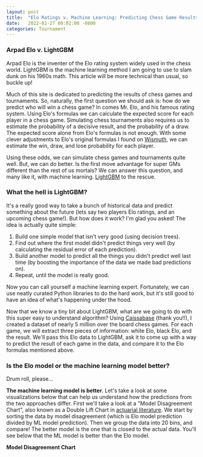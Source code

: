 ```yaml
---
layout: post
title:  "Elo Ratings v. Machine Learning: Predicting Chess Game Results"
date:   2022-02-27 00:02:00 -0800
categories: Tournament
---
```

<head>
<script src="https://cdn.plot.ly/plotly-latest.min.js"></script> 

<!-- <script type="text/x-mathjax-config">
MathJax.Hub.Config({
    tex2jax: {
    skipTags: ['script', 'noscript', 'style', 'textarea', 'pre'],
    inlineMath: [['$','$']]
    }
});
</script>
<script src="https://cdn.mathjax.org/mathjax/latest/MathJax.js?config=TeX-AMS-MML_HTMLorMML" type="text/javascript"></script>  -->
</head>

### Arpad Elo v. LightGBM

Arpad Elo is the inventer of the Elo rating system widely used in the chess world. LightGBM is the machine learning method I am going to use to slam dunk on his 1960s math. This article will be more technical than usual, so buckle up!

Much of this site is dedicated to predicting the results of chess games and tournaments. So, naturally, the first question we should ask is: how do we predict who will win a chess game? In comes Mr. Elo, and his famous rating system. Using Elo's formulas we can calculate the expected score for each player in a chess game. Simulating chess tournaments also requires us to estimate the probability of a decisive result, and the probability of a draw. The expected score alone from Elo's formulas is not enough. With some clever adjustments to Elo's original formulas I found on [Wismuth][wismuth], we can estimate the win, draw, and lose probability for each player.

Using these odds, we can simulate chess games and tournaments quite well. But, we can do better. Is the first move advantage for super GMs different than the rest of us mortals? We can answer this question, and many like it, with machine learning. [LightGBM][lgbm] to the rescue.

### What the hell is LightGBM? 

It's a really good way to take a bunch of historical data and predict something about the future (lets say two players Elo ratings, and an upcoming chess game!). But how does it work? I'm glad you asked! The idea is actually quite simple:

1. Build one simple model that isn't very good (using decision trees).
2. Find out where the first model didn't predict things very well (by calculating the residual error of each prediction).
3. Build another model to predict all the things you didn't predict well last time (by boosting the importance of the data we made bad predictions on).
4. Repeat, until the model is really good.

Now you can call yourself a machine learning expert. Fortunately, we can use neatly curated Python libraries to do the hard work, but it's still good to have an idea of what's happening under the hood.

Now that we know a tiny bit about LightGBM, what are we going to do with this super easy to understand algorithm? Using [Caissabase][cbase] (thank you!!), I created a dataset of nearly 5 million over the board chess games. For each game, we will extract three pieces of information: white Elo, black Elo, and the result. We'll pass this Elo data to LightGBM, ask it to come up with a way to predict the result of each game in the data, and compare it to the Elo formulas mentioned above.

### Is the Elo model or the machine learning model better?

Drum roll, please...

**The machine learning model is better.** Let's take a look at some visualizations below that can help us understand how the predictions from the two approaches differ. First we'll take a look at a "Model Disagreement Chart", also known as a Double Lift Chart in [actuarial literature][dbl]. We start by sorting the data by model disagreement (which is Elo model prediction divided by ML model prediction). Then we group the data into 20 bins, and compare! The better model is the one that is closed to the actual data. You'll see below that the ML model is better than the Elo model.

**Model Disagreement Chart**
<div>                            <div id="06e82421-17da-4e3a-acaf-abb4f3c5bd53" class="plotly-graph-div" style="height:100%; width:100%;"></div>            <script type="text/javascript">                                    window.PLOTLYENV=window.PLOTLYENV || {};                                    if (document.getElementById("06e82421-17da-4e3a-acaf-abb4f3c5bd53")) {                    Plotly.newPlot(                        "06e82421-17da-4e3a-acaf-abb4f3c5bd53",                        [{"hovertemplate":"%{y}","legendgroup":"Elo Model","line":{"color":"#219ebc","dash":"solid"},"marker":{"symbol":"circle"},"mode":"lines","name":"Elo Model","orientation":"v","showlegend":true,"x":["(-0.001, 0.897]","(0.897, 0.923]","(0.923, 0.938]","(0.938, 0.951]","(0.951, 0.962]","(0.962, 0.973]","(0.973, 0.981]","(0.981, 0.988]","(0.988, 0.993]","(0.993, 0.998]","(0.998, 1.002]","(1.002, 1.006]","(1.006, 1.01]","(1.01, 1.015]","(1.015, 1.019]","(1.019, 1.024]","(1.024, 1.029]","(1.029, 1.036]","(1.036, 1.046]","(1.046, 4.433]"],"xaxis":"x","y":[0.228,0.317,0.34,0.357,0.373,0.414,0.478,0.559,0.609,0.625,0.629,0.627,0.634,0.642,0.652,0.667,0.683,0.688,0.693,0.659],"yaxis":"y","type":"scatter"},{"hovertemplate":"%{y}","legendgroup":"ML Model","line":{"color":"#023047","dash":"solid"},"marker":{"symbol":"circle"},"mode":"lines","name":"ML Model","orientation":"v","showlegend":true,"x":["(-0.001, 0.897]","(0.897, 0.923]","(0.923, 0.938]","(0.938, 0.951]","(0.951, 0.962]","(0.962, 0.973]","(0.973, 0.981]","(0.981, 0.988]","(0.988, 0.993]","(0.993, 0.998]","(0.998, 1.002]","(1.002, 1.006]","(1.006, 1.01]","(1.01, 1.015]","(1.015, 1.019]","(1.019, 1.024]","(1.024, 1.029]","(1.029, 1.036]","(1.036, 1.046]","(1.046, 4.433]"],"xaxis":"x","y":[0.268,0.347,0.365,0.377,0.39,0.427,0.488,0.567,0.615,0.628,0.628,0.625,0.629,0.634,0.641,0.653,0.665,0.667,0.666,0.621],"yaxis":"y","type":"scatter"},{"hovertemplate":"%{y}","legendgroup":"Actual Result","line":{"color":"#ffb703","dash":"solid"},"marker":{"symbol":"circle"},"mode":"lines","name":"Actual Result","orientation":"v","showlegend":true,"x":["(-0.001, 0.897]","(0.897, 0.923]","(0.923, 0.938]","(0.938, 0.951]","(0.951, 0.962]","(0.962, 0.973]","(0.973, 0.981]","(0.981, 0.988]","(0.988, 0.993]","(0.993, 0.998]","(0.998, 1.002]","(1.002, 1.006]","(1.006, 1.01]","(1.01, 1.015]","(1.015, 1.019]","(1.019, 1.024]","(1.024, 1.029]","(1.029, 1.036]","(1.036, 1.046]","(1.046, 4.433]"],"xaxis":"x","y":[0.27,0.349,0.366,0.376,0.389,0.427,0.486,0.57,0.613,0.626,0.628,0.622,0.628,0.635,0.643,0.65,0.665,0.666,0.663,0.62],"yaxis":"y","type":"scatter"}],                        {"hovermode":"x unified","legend":{"title":{"text":"Expected Score"},"tracegroupgap":0},"margin":{"t":60},"template":{"data":{"barpolar":[{"marker":{"line":{"color":"white","width":0.5},"pattern":{"fillmode":"overlay","size":10,"solidity":0.2}},"type":"barpolar"}],"bar":[{"error_x":{"color":"rgb(36,36,36)"},"error_y":{"color":"rgb(36,36,36)"},"marker":{"line":{"color":"white","width":0.5},"pattern":{"fillmode":"overlay","size":10,"solidity":0.2}},"type":"bar"}],"carpet":[{"aaxis":{"endlinecolor":"rgb(36,36,36)","gridcolor":"white","linecolor":"white","minorgridcolor":"white","startlinecolor":"rgb(36,36,36)"},"baxis":{"endlinecolor":"rgb(36,36,36)","gridcolor":"white","linecolor":"white","minorgridcolor":"white","startlinecolor":"rgb(36,36,36)"},"type":"carpet"}],"choropleth":[{"colorbar":{"outlinewidth":1,"tickcolor":"rgb(36,36,36)","ticks":"outside"},"type":"choropleth"}],"contourcarpet":[{"colorbar":{"outlinewidth":1,"tickcolor":"rgb(36,36,36)","ticks":"outside"},"type":"contourcarpet"}],"contour":[{"colorbar":{"outlinewidth":1,"tickcolor":"rgb(36,36,36)","ticks":"outside"},"colorscale":[[0.0,"#440154"],[0.1111111111111111,"#482878"],[0.2222222222222222,"#3e4989"],[0.3333333333333333,"#31688e"],[0.4444444444444444,"#26828e"],[0.5555555555555556,"#1f9e89"],[0.6666666666666666,"#35b779"],[0.7777777777777778,"#6ece58"],[0.8888888888888888,"#b5de2b"],[1.0,"#fde725"]],"type":"contour"}],"heatmapgl":[{"colorbar":{"outlinewidth":1,"tickcolor":"rgb(36,36,36)","ticks":"outside"},"colorscale":[[0.0,"#440154"],[0.1111111111111111,"#482878"],[0.2222222222222222,"#3e4989"],[0.3333333333333333,"#31688e"],[0.4444444444444444,"#26828e"],[0.5555555555555556,"#1f9e89"],[0.6666666666666666,"#35b779"],[0.7777777777777778,"#6ece58"],[0.8888888888888888,"#b5de2b"],[1.0,"#fde725"]],"type":"heatmapgl"}],"heatmap":[{"colorbar":{"outlinewidth":1,"tickcolor":"rgb(36,36,36)","ticks":"outside"},"colorscale":[[0.0,"#440154"],[0.1111111111111111,"#482878"],[0.2222222222222222,"#3e4989"],[0.3333333333333333,"#31688e"],[0.4444444444444444,"#26828e"],[0.5555555555555556,"#1f9e89"],[0.6666666666666666,"#35b779"],[0.7777777777777778,"#6ece58"],[0.8888888888888888,"#b5de2b"],[1.0,"#fde725"]],"type":"heatmap"}],"histogram2dcontour":[{"colorbar":{"outlinewidth":1,"tickcolor":"rgb(36,36,36)","ticks":"outside"},"colorscale":[[0.0,"#440154"],[0.1111111111111111,"#482878"],[0.2222222222222222,"#3e4989"],[0.3333333333333333,"#31688e"],[0.4444444444444444,"#26828e"],[0.5555555555555556,"#1f9e89"],[0.6666666666666666,"#35b779"],[0.7777777777777778,"#6ece58"],[0.8888888888888888,"#b5de2b"],[1.0,"#fde725"]],"type":"histogram2dcontour"}],"histogram2d":[{"colorbar":{"outlinewidth":1,"tickcolor":"rgb(36,36,36)","ticks":"outside"},"colorscale":[[0.0,"#440154"],[0.1111111111111111,"#482878"],[0.2222222222222222,"#3e4989"],[0.3333333333333333,"#31688e"],[0.4444444444444444,"#26828e"],[0.5555555555555556,"#1f9e89"],[0.6666666666666666,"#35b779"],[0.7777777777777778,"#6ece58"],[0.8888888888888888,"#b5de2b"],[1.0,"#fde725"]],"type":"histogram2d"}],"histogram":[{"marker":{"line":{"color":"white","width":0.6}},"type":"histogram"}],"mesh3d":[{"colorbar":{"outlinewidth":1,"tickcolor":"rgb(36,36,36)","ticks":"outside"},"type":"mesh3d"}],"parcoords":[{"line":{"colorbar":{"outlinewidth":1,"tickcolor":"rgb(36,36,36)","ticks":"outside"}},"type":"parcoords"}],"pie":[{"automargin":true,"type":"pie"}],"scatter3d":[{"line":{"colorbar":{"outlinewidth":1,"tickcolor":"rgb(36,36,36)","ticks":"outside"}},"marker":{"colorbar":{"outlinewidth":1,"tickcolor":"rgb(36,36,36)","ticks":"outside"}},"type":"scatter3d"}],"scattercarpet":[{"marker":{"colorbar":{"outlinewidth":1,"tickcolor":"rgb(36,36,36)","ticks":"outside"}},"type":"scattercarpet"}],"scattergeo":[{"marker":{"colorbar":{"outlinewidth":1,"tickcolor":"rgb(36,36,36)","ticks":"outside"}},"type":"scattergeo"}],"scattergl":[{"marker":{"colorbar":{"outlinewidth":1,"tickcolor":"rgb(36,36,36)","ticks":"outside"}},"type":"scattergl"}],"scattermapbox":[{"marker":{"colorbar":{"outlinewidth":1,"tickcolor":"rgb(36,36,36)","ticks":"outside"}},"type":"scattermapbox"}],"scatterpolargl":[{"marker":{"colorbar":{"outlinewidth":1,"tickcolor":"rgb(36,36,36)","ticks":"outside"}},"type":"scatterpolargl"}],"scatterpolar":[{"marker":{"colorbar":{"outlinewidth":1,"tickcolor":"rgb(36,36,36)","ticks":"outside"}},"type":"scatterpolar"}],"scatter":[{"marker":{"colorbar":{"outlinewidth":1,"tickcolor":"rgb(36,36,36)","ticks":"outside"}},"type":"scatter"}],"scatterternary":[{"marker":{"colorbar":{"outlinewidth":1,"tickcolor":"rgb(36,36,36)","ticks":"outside"}},"type":"scatterternary"}],"surface":[{"colorbar":{"outlinewidth":1,"tickcolor":"rgb(36,36,36)","ticks":"outside"},"colorscale":[[0.0,"#440154"],[0.1111111111111111,"#482878"],[0.2222222222222222,"#3e4989"],[0.3333333333333333,"#31688e"],[0.4444444444444444,"#26828e"],[0.5555555555555556,"#1f9e89"],[0.6666666666666666,"#35b779"],[0.7777777777777778,"#6ece58"],[0.8888888888888888,"#b5de2b"],[1.0,"#fde725"]],"type":"surface"}],"table":[{"cells":{"fill":{"color":"rgb(237,237,237)"},"line":{"color":"white"}},"header":{"fill":{"color":"rgb(217,217,217)"},"line":{"color":"white"}},"type":"table"}]},"layout":{"annotationdefaults":{"arrowhead":0,"arrowwidth":1},"autotypenumbers":"strict","coloraxis":{"colorbar":{"outlinewidth":1,"tickcolor":"rgb(36,36,36)","ticks":"outside"}},"colorscale":{"diverging":[[0.0,"rgb(103,0,31)"],[0.1,"rgb(178,24,43)"],[0.2,"rgb(214,96,77)"],[0.3,"rgb(244,165,130)"],[0.4,"rgb(253,219,199)"],[0.5,"rgb(247,247,247)"],[0.6,"rgb(209,229,240)"],[0.7,"rgb(146,197,222)"],[0.8,"rgb(67,147,195)"],[0.9,"rgb(33,102,172)"],[1.0,"rgb(5,48,97)"]],"sequential":[[0.0,"#440154"],[0.1111111111111111,"#482878"],[0.2222222222222222,"#3e4989"],[0.3333333333333333,"#31688e"],[0.4444444444444444,"#26828e"],[0.5555555555555556,"#1f9e89"],[0.6666666666666666,"#35b779"],[0.7777777777777778,"#6ece58"],[0.8888888888888888,"#b5de2b"],[1.0,"#fde725"]],"sequentialminus":[[0.0,"#440154"],[0.1111111111111111,"#482878"],[0.2222222222222222,"#3e4989"],[0.3333333333333333,"#31688e"],[0.4444444444444444,"#26828e"],[0.5555555555555556,"#1f9e89"],[0.6666666666666666,"#35b779"],[0.7777777777777778,"#6ece58"],[0.8888888888888888,"#b5de2b"],[1.0,"#fde725"]]},"colorway":["#1F77B4","#FF7F0E","#2CA02C","#D62728","#9467BD","#8C564B","#E377C2","#7F7F7F","#BCBD22","#17BECF"],"font":{"color":"rgb(36,36,36)"},"geo":{"bgcolor":"white","lakecolor":"white","landcolor":"white","showlakes":true,"showland":true,"subunitcolor":"white"},"hoverlabel":{"align":"left"},"hovermode":"closest","mapbox":{"style":"light"},"paper_bgcolor":"white","plot_bgcolor":"white","polar":{"angularaxis":{"gridcolor":"rgb(232,232,232)","linecolor":"rgb(36,36,36)","showgrid":false,"showline":true,"ticks":"outside"},"bgcolor":"white","radialaxis":{"gridcolor":"rgb(232,232,232)","linecolor":"rgb(36,36,36)","showgrid":false,"showline":true,"ticks":"outside"}},"scene":{"xaxis":{"backgroundcolor":"white","gridcolor":"rgb(232,232,232)","gridwidth":2,"linecolor":"rgb(36,36,36)","showbackground":true,"showgrid":false,"showline":true,"ticks":"outside","zeroline":false,"zerolinecolor":"rgb(36,36,36)"},"yaxis":{"backgroundcolor":"white","gridcolor":"rgb(232,232,232)","gridwidth":2,"linecolor":"rgb(36,36,36)","showbackground":true,"showgrid":false,"showline":true,"ticks":"outside","zeroline":false,"zerolinecolor":"rgb(36,36,36)"},"zaxis":{"backgroundcolor":"white","gridcolor":"rgb(232,232,232)","gridwidth":2,"linecolor":"rgb(36,36,36)","showbackground":true,"showgrid":false,"showline":true,"ticks":"outside","zeroline":false,"zerolinecolor":"rgb(36,36,36)"}},"shapedefaults":{"fillcolor":"black","line":{"width":0},"opacity":0.3},"ternary":{"aaxis":{"gridcolor":"rgb(232,232,232)","linecolor":"rgb(36,36,36)","showgrid":false,"showline":true,"ticks":"outside"},"baxis":{"gridcolor":"rgb(232,232,232)","linecolor":"rgb(36,36,36)","showgrid":false,"showline":true,"ticks":"outside"},"bgcolor":"white","caxis":{"gridcolor":"rgb(232,232,232)","linecolor":"rgb(36,36,36)","showgrid":false,"showline":true,"ticks":"outside"}},"title":{"x":0.05},"xaxis":{"automargin":true,"gridcolor":"rgb(232,232,232)","linecolor":"rgb(36,36,36)","showgrid":false,"showline":true,"ticks":"outside","title":{"standoff":15},"zeroline":false,"zerolinecolor":"rgb(36,36,36)"},"yaxis":{"automargin":true,"gridcolor":"rgb(232,232,232)","linecolor":"rgb(36,36,36)","showgrid":false,"showline":true,"ticks":"outside","title":{"standoff":15},"zeroline":false,"zerolinecolor":"rgb(36,36,36)"}}},"xaxis":{"anchor":"y","domain":[0.0,1.0],"title":{"text":"Model Disagreement Bin"}},"yaxis":{"anchor":"x","domain":[0.0,1.0],"title":{"text":"Expected Points"}}},                        {"responsive": true}                    )                };                            </script>        </div>

The one sentence summary of this chart: When the Elo model predicted score for the white player is lower than the ML model prediction, the Elo model prediction is too low.

Another good way to evaluate which model is better is called a lift chart. When the model predicts white score to be low, is it actually low? We can explore this question visually by feeding the model made up data to see what it predicts. For two players with the same Elo, this graph shows us the expected score for the player with the white pieces.

**Lift Chart**
<div>                            <div id="7e556f22-166a-43ae-9e69-3f353b0616d1" class="plotly-graph-div" style="height:100%; width:100%;"></div>            <script type="text/javascript">                                    window.PLOTLYENV=window.PLOTLYENV || {};                                    if (document.getElementById("7e556f22-166a-43ae-9e69-3f353b0616d1")) {                    Plotly.newPlot(                        "7e556f22-166a-43ae-9e69-3f353b0616d1",                        [{"hovertemplate":"%{y}","legendgroup":"Elo Model","line":{"color":"#219ebc","dash":"solid"},"marker":{"symbol":"circle"},"mode":"lines","name":"Elo Model","orientation":"v","showlegend":true,"x":["(0.0207, 0.221]","(0.221, 0.284]","(0.284, 0.332]","(0.332, 0.368]","(0.368, 0.404]","(0.404, 0.434]","(0.434, 0.464]","(0.464, 0.492]","(0.492, 0.521]","(0.521, 0.547]","(0.547, 0.577]","(0.577, 0.603]","(0.603, 0.633]","(0.633, 0.661]","(0.661, 0.69]","(0.69, 0.721]","(0.721, 0.754]","(0.754, 0.794]","(0.794, 0.845]","(0.845, 0.986]"],"xaxis":"x","y":[0.154,0.245,0.298,0.34,0.377,0.41,0.442,0.473,0.505,0.535,0.565,0.596,0.625,0.654,0.684,0.713,0.744,0.78,0.822,0.891],"yaxis":"y","type":"scatter"},{"hovertemplate":"%{y}","legendgroup":"ML Model","line":{"color":"#023047","dash":"solid"},"marker":{"symbol":"circle"},"mode":"lines","name":"ML Model","orientation":"v","showlegend":true,"x":["(0.0207, 0.221]","(0.221, 0.284]","(0.284, 0.332]","(0.332, 0.368]","(0.368, 0.404]","(0.404, 0.434]","(0.434, 0.464]","(0.464, 0.492]","(0.492, 0.521]","(0.521, 0.547]","(0.547, 0.577]","(0.577, 0.603]","(0.603, 0.633]","(0.633, 0.661]","(0.661, 0.69]","(0.69, 0.721]","(0.721, 0.754]","(0.754, 0.794]","(0.794, 0.845]","(0.845, 0.986]"],"xaxis":"x","y":[0.17,0.266,0.32,0.361,0.397,0.43,0.458,0.483,0.508,0.534,0.558,0.585,0.612,0.639,0.67,0.697,0.73,0.765,0.811,0.887],"yaxis":"y","type":"scatter"},{"hovertemplate":"%{y}","legendgroup":"Actual Result","line":{"color":"#ffb703","dash":"solid"},"marker":{"symbol":"circle"},"mode":"lines","name":"Actual Result","orientation":"v","showlegend":true,"x":["(0.0207, 0.221]","(0.221, 0.284]","(0.284, 0.332]","(0.332, 0.368]","(0.368, 0.404]","(0.404, 0.434]","(0.434, 0.464]","(0.464, 0.492]","(0.492, 0.521]","(0.521, 0.547]","(0.547, 0.577]","(0.577, 0.603]","(0.603, 0.633]","(0.633, 0.661]","(0.661, 0.69]","(0.69, 0.721]","(0.721, 0.754]","(0.754, 0.794]","(0.794, 0.845]","(0.845, 0.986]"],"xaxis":"x","y":[0.169,0.265,0.321,0.363,0.396,0.428,0.453,0.484,0.509,0.532,0.56,0.585,0.61,0.642,0.667,0.697,0.73,0.765,0.813,0.886],"yaxis":"y","type":"scatter"}],                        {"hovermode":"x unified","legend":{"title":{"text":"Expected Score"},"tracegroupgap":0},"margin":{"t":60},"template":{"data":{"barpolar":[{"marker":{"line":{"color":"white","width":0.5},"pattern":{"fillmode":"overlay","size":10,"solidity":0.2}},"type":"barpolar"}],"bar":[{"error_x":{"color":"rgb(36,36,36)"},"error_y":{"color":"rgb(36,36,36)"},"marker":{"line":{"color":"white","width":0.5},"pattern":{"fillmode":"overlay","size":10,"solidity":0.2}},"type":"bar"}],"carpet":[{"aaxis":{"endlinecolor":"rgb(36,36,36)","gridcolor":"white","linecolor":"white","minorgridcolor":"white","startlinecolor":"rgb(36,36,36)"},"baxis":{"endlinecolor":"rgb(36,36,36)","gridcolor":"white","linecolor":"white","minorgridcolor":"white","startlinecolor":"rgb(36,36,36)"},"type":"carpet"}],"choropleth":[{"colorbar":{"outlinewidth":1,"tickcolor":"rgb(36,36,36)","ticks":"outside"},"type":"choropleth"}],"contourcarpet":[{"colorbar":{"outlinewidth":1,"tickcolor":"rgb(36,36,36)","ticks":"outside"},"type":"contourcarpet"}],"contour":[{"colorbar":{"outlinewidth":1,"tickcolor":"rgb(36,36,36)","ticks":"outside"},"colorscale":[[0.0,"#440154"],[0.1111111111111111,"#482878"],[0.2222222222222222,"#3e4989"],[0.3333333333333333,"#31688e"],[0.4444444444444444,"#26828e"],[0.5555555555555556,"#1f9e89"],[0.6666666666666666,"#35b779"],[0.7777777777777778,"#6ece58"],[0.8888888888888888,"#b5de2b"],[1.0,"#fde725"]],"type":"contour"}],"heatmapgl":[{"colorbar":{"outlinewidth":1,"tickcolor":"rgb(36,36,36)","ticks":"outside"},"colorscale":[[0.0,"#440154"],[0.1111111111111111,"#482878"],[0.2222222222222222,"#3e4989"],[0.3333333333333333,"#31688e"],[0.4444444444444444,"#26828e"],[0.5555555555555556,"#1f9e89"],[0.6666666666666666,"#35b779"],[0.7777777777777778,"#6ece58"],[0.8888888888888888,"#b5de2b"],[1.0,"#fde725"]],"type":"heatmapgl"}],"heatmap":[{"colorbar":{"outlinewidth":1,"tickcolor":"rgb(36,36,36)","ticks":"outside"},"colorscale":[[0.0,"#440154"],[0.1111111111111111,"#482878"],[0.2222222222222222,"#3e4989"],[0.3333333333333333,"#31688e"],[0.4444444444444444,"#26828e"],[0.5555555555555556,"#1f9e89"],[0.6666666666666666,"#35b779"],[0.7777777777777778,"#6ece58"],[0.8888888888888888,"#b5de2b"],[1.0,"#fde725"]],"type":"heatmap"}],"histogram2dcontour":[{"colorbar":{"outlinewidth":1,"tickcolor":"rgb(36,36,36)","ticks":"outside"},"colorscale":[[0.0,"#440154"],[0.1111111111111111,"#482878"],[0.2222222222222222,"#3e4989"],[0.3333333333333333,"#31688e"],[0.4444444444444444,"#26828e"],[0.5555555555555556,"#1f9e89"],[0.6666666666666666,"#35b779"],[0.7777777777777778,"#6ece58"],[0.8888888888888888,"#b5de2b"],[1.0,"#fde725"]],"type":"histogram2dcontour"}],"histogram2d":[{"colorbar":{"outlinewidth":1,"tickcolor":"rgb(36,36,36)","ticks":"outside"},"colorscale":[[0.0,"#440154"],[0.1111111111111111,"#482878"],[0.2222222222222222,"#3e4989"],[0.3333333333333333,"#31688e"],[0.4444444444444444,"#26828e"],[0.5555555555555556,"#1f9e89"],[0.6666666666666666,"#35b779"],[0.7777777777777778,"#6ece58"],[0.8888888888888888,"#b5de2b"],[1.0,"#fde725"]],"type":"histogram2d"}],"histogram":[{"marker":{"line":{"color":"white","width":0.6}},"type":"histogram"}],"mesh3d":[{"colorbar":{"outlinewidth":1,"tickcolor":"rgb(36,36,36)","ticks":"outside"},"type":"mesh3d"}],"parcoords":[{"line":{"colorbar":{"outlinewidth":1,"tickcolor":"rgb(36,36,36)","ticks":"outside"}},"type":"parcoords"}],"pie":[{"automargin":true,"type":"pie"}],"scatter3d":[{"line":{"colorbar":{"outlinewidth":1,"tickcolor":"rgb(36,36,36)","ticks":"outside"}},"marker":{"colorbar":{"outlinewidth":1,"tickcolor":"rgb(36,36,36)","ticks":"outside"}},"type":"scatter3d"}],"scattercarpet":[{"marker":{"colorbar":{"outlinewidth":1,"tickcolor":"rgb(36,36,36)","ticks":"outside"}},"type":"scattercarpet"}],"scattergeo":[{"marker":{"colorbar":{"outlinewidth":1,"tickcolor":"rgb(36,36,36)","ticks":"outside"}},"type":"scattergeo"}],"scattergl":[{"marker":{"colorbar":{"outlinewidth":1,"tickcolor":"rgb(36,36,36)","ticks":"outside"}},"type":"scattergl"}],"scattermapbox":[{"marker":{"colorbar":{"outlinewidth":1,"tickcolor":"rgb(36,36,36)","ticks":"outside"}},"type":"scattermapbox"}],"scatterpolargl":[{"marker":{"colorbar":{"outlinewidth":1,"tickcolor":"rgb(36,36,36)","ticks":"outside"}},"type":"scatterpolargl"}],"scatterpolar":[{"marker":{"colorbar":{"outlinewidth":1,"tickcolor":"rgb(36,36,36)","ticks":"outside"}},"type":"scatterpolar"}],"scatter":[{"marker":{"colorbar":{"outlinewidth":1,"tickcolor":"rgb(36,36,36)","ticks":"outside"}},"type":"scatter"}],"scatterternary":[{"marker":{"colorbar":{"outlinewidth":1,"tickcolor":"rgb(36,36,36)","ticks":"outside"}},"type":"scatterternary"}],"surface":[{"colorbar":{"outlinewidth":1,"tickcolor":"rgb(36,36,36)","ticks":"outside"},"colorscale":[[0.0,"#440154"],[0.1111111111111111,"#482878"],[0.2222222222222222,"#3e4989"],[0.3333333333333333,"#31688e"],[0.4444444444444444,"#26828e"],[0.5555555555555556,"#1f9e89"],[0.6666666666666666,"#35b779"],[0.7777777777777778,"#6ece58"],[0.8888888888888888,"#b5de2b"],[1.0,"#fde725"]],"type":"surface"}],"table":[{"cells":{"fill":{"color":"rgb(237,237,237)"},"line":{"color":"white"}},"header":{"fill":{"color":"rgb(217,217,217)"},"line":{"color":"white"}},"type":"table"}]},"layout":{"annotationdefaults":{"arrowhead":0,"arrowwidth":1},"autotypenumbers":"strict","coloraxis":{"colorbar":{"outlinewidth":1,"tickcolor":"rgb(36,36,36)","ticks":"outside"}},"colorscale":{"diverging":[[0.0,"rgb(103,0,31)"],[0.1,"rgb(178,24,43)"],[0.2,"rgb(214,96,77)"],[0.3,"rgb(244,165,130)"],[0.4,"rgb(253,219,199)"],[0.5,"rgb(247,247,247)"],[0.6,"rgb(209,229,240)"],[0.7,"rgb(146,197,222)"],[0.8,"rgb(67,147,195)"],[0.9,"rgb(33,102,172)"],[1.0,"rgb(5,48,97)"]],"sequential":[[0.0,"#440154"],[0.1111111111111111,"#482878"],[0.2222222222222222,"#3e4989"],[0.3333333333333333,"#31688e"],[0.4444444444444444,"#26828e"],[0.5555555555555556,"#1f9e89"],[0.6666666666666666,"#35b779"],[0.7777777777777778,"#6ece58"],[0.8888888888888888,"#b5de2b"],[1.0,"#fde725"]],"sequentialminus":[[0.0,"#440154"],[0.1111111111111111,"#482878"],[0.2222222222222222,"#3e4989"],[0.3333333333333333,"#31688e"],[0.4444444444444444,"#26828e"],[0.5555555555555556,"#1f9e89"],[0.6666666666666666,"#35b779"],[0.7777777777777778,"#6ece58"],[0.8888888888888888,"#b5de2b"],[1.0,"#fde725"]]},"colorway":["#1F77B4","#FF7F0E","#2CA02C","#D62728","#9467BD","#8C564B","#E377C2","#7F7F7F","#BCBD22","#17BECF"],"font":{"color":"rgb(36,36,36)"},"geo":{"bgcolor":"white","lakecolor":"white","landcolor":"white","showlakes":true,"showland":true,"subunitcolor":"white"},"hoverlabel":{"align":"left"},"hovermode":"closest","mapbox":{"style":"light"},"paper_bgcolor":"white","plot_bgcolor":"white","polar":{"angularaxis":{"gridcolor":"rgb(232,232,232)","linecolor":"rgb(36,36,36)","showgrid":false,"showline":true,"ticks":"outside"},"bgcolor":"white","radialaxis":{"gridcolor":"rgb(232,232,232)","linecolor":"rgb(36,36,36)","showgrid":false,"showline":true,"ticks":"outside"}},"scene":{"xaxis":{"backgroundcolor":"white","gridcolor":"rgb(232,232,232)","gridwidth":2,"linecolor":"rgb(36,36,36)","showbackground":true,"showgrid":false,"showline":true,"ticks":"outside","zeroline":false,"zerolinecolor":"rgb(36,36,36)"},"yaxis":{"backgroundcolor":"white","gridcolor":"rgb(232,232,232)","gridwidth":2,"linecolor":"rgb(36,36,36)","showbackground":true,"showgrid":false,"showline":true,"ticks":"outside","zeroline":false,"zerolinecolor":"rgb(36,36,36)"},"zaxis":{"backgroundcolor":"white","gridcolor":"rgb(232,232,232)","gridwidth":2,"linecolor":"rgb(36,36,36)","showbackground":true,"showgrid":false,"showline":true,"ticks":"outside","zeroline":false,"zerolinecolor":"rgb(36,36,36)"}},"shapedefaults":{"fillcolor":"black","line":{"width":0},"opacity":0.3},"ternary":{"aaxis":{"gridcolor":"rgb(232,232,232)","linecolor":"rgb(36,36,36)","showgrid":false,"showline":true,"ticks":"outside"},"baxis":{"gridcolor":"rgb(232,232,232)","linecolor":"rgb(36,36,36)","showgrid":false,"showline":true,"ticks":"outside"},"bgcolor":"white","caxis":{"gridcolor":"rgb(232,232,232)","linecolor":"rgb(36,36,36)","showgrid":false,"showline":true,"ticks":"outside"}},"title":{"x":0.05},"xaxis":{"automargin":true,"gridcolor":"rgb(232,232,232)","linecolor":"rgb(36,36,36)","showgrid":false,"showline":true,"ticks":"outside","title":{"standoff":15},"zeroline":false,"zerolinecolor":"rgb(36,36,36)"},"yaxis":{"automargin":true,"gridcolor":"rgb(232,232,232)","linecolor":"rgb(36,36,36)","showgrid":false,"showline":true,"ticks":"outside","title":{"standoff":15},"zeroline":false,"zerolinecolor":"rgb(36,36,36)"}}},"xaxis":{"anchor":"y","domain":[0.0,1.0],"title":{"text":"Predicted Score Bin"}},"yaxis":{"anchor":"x","domain":[0.0,1.0],"title":{"text":"Expected Points"}}},                        {"responsive": true}                    )                };                            </script>        </div>

The Elo model is predicting too low of a score for white when that player is a big underdog, and too high of a score when the white player is a favorite. The LightGBM model is performing well.

These graphs, and some other model statistics I looked at, convince me that the LightGBM model is going to allow me to more accurately predict the results of individual games, and therefore more accurately predict the outcomes of chess tournaments. I'm curious if this has a material impact on the Grand Prix odds I have published - I'll save that for another day.

It would be a let down if I just told you all about this new fancy model and didn't put it to use. Back to the question I asked above: Is the first move advantage for white different for players of different Elo ratings? Yes! 

**First Move Advantage for White in Chess**
<div>                            <div id="d7338d4c-61b7-489e-8714-8f243f2ad631" class="plotly-graph-div" style="height:100%; width:100%;"></div>            <script type="text/javascript">                                    window.PLOTLYENV=window.PLOTLYENV || {};                                    if (document.getElementById("d7338d4c-61b7-489e-8714-8f243f2ad631")) {                    Plotly.newPlot(                        "d7338d4c-61b7-489e-8714-8f243f2ad631",                        [{"hovertemplate":"Expected Score: %{y}","legendgroup":"","marker":{"color":"#ffb703","symbol":"circle"},"mode":"markers","name":"","orientation":"v","showlegend":false,"x":[2000,2001,2002,2003,2004,2005,2006,2007,2008,2009,2010,2011,2012,2013,2014,2015,2016,2017,2018,2019,2020,2021,2022,2023,2024,2025,2026,2027,2028,2029,2030,2031,2032,2033,2034,2035,2036,2037,2038,2039,2040,2041,2042,2043,2044,2045,2046,2047,2048,2049,2050,2051,2052,2053,2054,2055,2056,2057,2058,2059,2060,2061,2062,2063,2064,2065,2066,2067,2068,2069,2070,2071,2072,2073,2074,2075,2076,2077,2078,2079,2080,2081,2082,2083,2084,2085,2086,2087,2088,2089,2090,2091,2092,2093,2094,2095,2096,2097,2098,2099,2100,2101,2102,2103,2104,2105,2106,2107,2108,2109,2110,2111,2112,2113,2114,2115,2116,2117,2118,2119,2120,2121,2122,2123,2124,2125,2126,2127,2128,2129,2130,2131,2132,2133,2134,2135,2136,2137,2138,2139,2140,2141,2142,2143,2144,2145,2146,2147,2148,2149,2150,2151,2152,2153,2154,2155,2156,2157,2158,2159,2160,2161,2162,2163,2164,2165,2166,2167,2168,2169,2170,2171,2172,2173,2174,2175,2176,2177,2178,2179,2180,2181,2182,2183,2184,2185,2186,2187,2188,2189,2190,2191,2192,2193,2194,2195,2196,2197,2198,2199,2200,2201,2202,2203,2204,2205,2206,2207,2208,2209,2210,2211,2212,2213,2214,2215,2216,2217,2218,2219,2220,2221,2222,2223,2224,2225,2226,2227,2228,2229,2230,2231,2232,2233,2234,2235,2236,2237,2238,2239,2240,2241,2242,2243,2244,2245,2246,2247,2248,2249,2250,2251,2252,2253,2254,2255,2256,2257,2258,2259,2260,2261,2262,2263,2264,2265,2266,2267,2268,2269,2270,2271,2272,2273,2274,2275,2276,2277,2278,2279,2280,2281,2282,2283,2284,2285,2286,2287,2288,2289,2290,2291,2292,2293,2294,2295,2296,2297,2298,2299,2300,2301,2302,2303,2304,2305,2306,2307,2308,2309,2310,2311,2312,2313,2314,2315,2316,2317,2318,2319,2320,2321,2322,2323,2324,2325,2326,2327,2328,2329,2330,2331,2332,2333,2334,2335,2336,2337,2338,2339,2340,2341,2342,2343,2344,2345,2346,2347,2348,2349,2350,2351,2352,2353,2354,2355,2356,2357,2358,2359,2360,2361,2362,2363,2364,2365,2366,2367,2368,2369,2370,2371,2372,2373,2374,2375,2376,2377,2378,2379,2380,2381,2382,2383,2384,2385,2386,2387,2388,2389,2390,2391,2392,2393,2394,2395,2396,2397,2398,2399,2400,2401,2402,2403,2404,2405,2406,2407,2408,2409,2410,2411,2412,2413,2414,2415,2416,2417,2418,2419,2420,2421,2422,2423,2424,2425,2426,2427,2428,2429,2430,2431,2432,2433,2434,2435,2436,2437,2438,2439,2440,2441,2442,2443,2444,2445,2446,2447,2448,2449,2450,2451,2452,2453,2454,2455,2456,2457,2458,2459,2460,2461,2462,2463,2464,2465,2466,2467,2468,2469,2470,2471,2472,2473,2474,2475,2476,2477,2478,2479,2480,2481,2482,2483,2484,2485,2486,2487,2488,2489,2490,2491,2492,2493,2494,2495,2496,2497,2498,2499,2500,2501,2502,2503,2504,2505,2506,2507,2508,2509,2510,2511,2512,2513,2514,2515,2516,2517,2518,2519,2520,2521,2522,2523,2524,2525,2526,2527,2528,2529,2530,2531,2532,2533,2534,2535,2536,2537,2538,2539,2540,2541,2542,2543,2544,2545,2546,2547,2548,2549,2550,2551,2552,2553,2554,2555,2556,2557,2558,2559,2560,2561,2562,2563,2564,2565,2566,2567,2568,2569,2570,2571,2572,2573,2574,2575,2576,2577,2578,2579,2580,2581,2582,2583,2584,2585,2586,2587,2588,2589,2590,2591,2592,2593,2594,2595,2596,2597,2598,2599,2600,2601,2602,2603,2604,2605,2606,2607,2608,2609,2610,2611,2612,2613,2614,2615,2616,2617,2618,2619,2620,2621,2622,2623,2624,2625,2626,2627,2628,2629,2630,2631,2632,2633,2634,2635,2636,2637,2638,2639,2640,2641,2642,2643,2644,2645,2646,2647,2648,2649,2650,2651,2652,2653,2654,2655,2656,2657,2658,2659,2660,2661,2662,2663,2664,2665,2666,2667,2668,2669,2670,2671,2672,2673,2674,2675,2676,2677,2678,2679,2680,2681,2682,2683,2684,2685,2686,2687,2688,2689,2690,2691,2692,2693,2694,2695,2696,2697,2698,2699,2700,2701,2702,2703,2704,2705,2706,2707,2708,2709,2710,2711,2712,2713,2714,2715,2716,2717,2718,2719,2720,2721,2722,2723,2724,2725,2726,2727,2728,2729,2730,2731,2732,2733,2734,2735,2736,2737,2738,2739,2740,2741,2742,2743,2744,2745,2746,2747,2748,2749,2750,2751,2752,2753,2754,2755,2756,2757,2758,2759,2760,2761,2762,2763,2764,2765,2766,2767,2768,2769,2770,2771,2772,2773,2774,2775,2776,2777,2778,2779,2780,2781,2782,2783,2784,2785,2786,2787,2788,2789,2790,2791,2792,2793,2794,2795,2796,2797,2798,2799],"xaxis":"x","y":[0.5337139735483982,0.5337139735483982,0.5337139735483982,0.5337139735483982,0.5337139735483982,0.5337139735483982,0.5337139735483982,0.5337139735483982,0.5337139735483982,0.5337139735483982,0.5337139735483982,0.5337139735483982,0.5337139735483982,0.5337139735483982,0.5337139735483982,0.5337139735483982,0.5337139735483982,0.5337139735483982,0.5337139735483982,0.5337139735483982,0.5337139735483982,0.5337139735483982,0.5337139735483982,0.5337139735483982,0.5337139735483982,0.5337139735483982,0.5337139735483982,0.5337139735483982,0.5337139735483982,0.5337139735483982,0.5337139735483982,0.5337139735483982,0.5337139735483982,0.5337139735483982,0.5337139735483982,0.5337139735483982,0.5337139735483982,0.5337139735483982,0.5337139735483982,0.5337139735483982,0.5337139735483982,0.5337139735483982,0.5337139735483982,0.5337139735483982,0.5337139735483982,0.5337139735483982,0.5337139735483982,0.5337139735483982,0.5337139735483982,0.5337139735483982,0.5337139735483982,0.5337139735483982,0.5337139735483982,0.5337139735483982,0.5337139735483982,0.5337139735483982,0.5337139735483982,0.5337139735483982,0.5337139735483982,0.5337139735483982,0.5337139735483982,0.5337139735483982,0.5337139735483982,0.5337139735483982,0.5337139735483982,0.5337139735483982,0.5337139735483982,0.5337139735483982,0.5337139735483982,0.5337139735483982,0.5337139735483982,0.5337139735483982,0.5337139735483982,0.5337139735483982,0.5337139735483982,0.5337139735483982,0.5337139735483982,0.5337139735483982,0.5337139735483982,0.5337139735483982,0.5337139735483982,0.5337139735483982,0.5337139735483982,0.5337139735483982,0.5337139735483982,0.5337139735483982,0.5337139735483982,0.5337139735483982,0.5337139735483982,0.5337139735483982,0.5337139735483982,0.5337139735483982,0.5337139735483982,0.5337139735483982,0.5337139735483982,0.5337139735483982,0.5337139735483982,0.5337139735483982,0.5337139735483982,0.5337139735483982,0.5337371532677798,0.5337548641304829,0.533772574993186,0.533790285855889,0.5337873571273871,0.5337844283988854,0.5337794334870529,0.5337664314272652,0.5337534293674776,0.5337480707379902,0.533736981292056,0.5337189393223459,0.5338069635345108,0.533894987746676,0.533983011958841,0.5340574758769117,0.5341359643523826,0.5341799319379015,0.5342285787037107,0.5342533457709246,0.5343031895908456,0.5343530334107665,0.5344100921194375,0.5344671508281085,0.5345239726289913,0.5344053546214973,0.5342870486467397,0.5341683504516443,0.5340502109624514,0.5339320714732584,0.5338099071156988,0.5336809542790607,0.5335556609218828,0.5334427420656124,0.5333298232093422,0.5332162062572895,0.5330820011873124,0.5329914179797479,0.5329066281038403,0.5329294624886358,0.5329522968734312,0.5329850069123574,0.5330628023513054,0.5331526986965601,0.5332416057965323,0.5333305128965046,0.533457167530216,0.5335838221639275,0.5337058496732682,0.5338404778999031,0.5339751061265382,0.5340788537781219,0.5341826014297059,0.5342865744110163,0.5343722085330189,0.5344578426550214,0.5345530880843786,0.5346483335137358,0.5347435595856563,0.5348298448933149,0.5349161302009734,0.5349970857409355,0.5350780412808976,0.5351573874242687,0.5352133017352881,0.5352693125725498,0.5353993210423242,0.5355293295120988,0.5356482775479153,0.5357330348049203,0.5358177920619255,0.5359131356705221,0.5360084792791187,0.5360797104010115,0.5361209344664148,0.5361621585318183,0.5361932610632081,0.5362243635945978,0.5362554661259876,0.5362608941917648,0.536266322257542,0.536297139635183,0.5363279570128239,0.5363582548916898,0.5363499735044239,0.5363416921171583,0.5363446959615417,0.536347699805925,0.536405343939793,0.5364729645486191,0.5365405851574455,0.5366119584141902,0.5367870985863294,0.5369676789365626,0.5370972250515815,0.5372267711666004,0.5372513408885596,0.5372376620012967,0.5372231886194146,0.537230628610171,0.5372139121652489,0.5372568161608475,0.5372997201564461,0.5373445921533943,0.5374300165860116,0.5375185832729262,0.5376023969850351,0.5376862106971442,0.5377857320877032,0.5379222468329588,0.5380432116418656,0.5381547463315973,0.538266281021329,0.5383784496827206,0.538469517701161,0.538534307604032,0.5384737116280173,0.5384131156520026,0.5383481963185354,0.538317214295829,0.5382862322731228,0.5383292231733622,0.5383722140736015,0.5383777594322761,0.5383831189624932,0.5383791884875726,0.5383764342180433,0.5383888241879086,0.5384075349444916,0.5384645170190512,0.5385214990936109,0.5385777352507122,0.5386654725352903,0.5387583716166295,0.5388259511372062,0.53888468872963,0.5389153025996098,0.5389459164695896,0.5389735135078437,0.5390138842229045,0.5390304694989826,0.5390396383094731,0.5390488071199636,0.5391346948495663,0.539215850361872,0.5392970058741776,0.5393919691437395,0.5394758045693272,0.5395596399949147,0.5396451132212143,0.5397701580856682,0.5398805479926948,0.5399909378997213,0.5400439385273126,0.5400820738566713,0.5400598511037131,0.5400108970939361,0.5399619430841592,0.5399424731726153,0.5399367584364914,0.5399257553271661,0.5399175069250525,0.5399057313620301,0.5398967917236699,0.5398745159373635,0.539828468482257,0.5397878413609694,0.5397462988170441,0.5397361157820022,0.5397308312729688,0.5397259879810854,0.5397219956370208,0.5397180032929563,0.5397162816315444,0.5397152696870057,0.5397144975323566,0.5397155758112372,0.5397165122874139,0.5397135293394171,0.5397101598521625,0.5397060368436792,0.5396812120983353,0.5396563873529912,0.5396271217919866,0.5396030077107311,0.5396084695523522,0.5396171201107597,0.5396257706691673,0.5396591932295716,0.5396765156644981,0.5396720299452784,0.5396762110580487,0.5396724722852848,0.5396886192172594,0.5397046430738278,0.5397072979145522,0.5397043888423583,0.5396404635741284,0.5395800091689775,0.5395070168325575,0.5395565044194307,0.5395339808669871,0.5395114573145436,0.5394680429416064,0.5394509801173777,0.5394108872043198,0.5394312322639522,0.5394595844715396,0.5394604303584757,0.5394563548159197,0.5394450976199441,0.5394393355375742,0.5394335734552044,0.5394250726867218,0.5394165719182392,0.539450480284104,0.5394761661255114,0.5395363728568711,0.5395891994397336,0.5396420260225963,0.5396757212411525,0.5397174671165568,0.5397519981032107,0.539789757890855,0.5398147891442842,0.5398534979369096,0.5398764184007567,0.5398997310849415,0.5399257827026046,0.5399518343202676,0.5399779981004833,0.5399943297846762,0.5400070019894091,0.5400081427699934,0.5400443493531605,0.5400718271319013,0.5401070402696585,0.5401422534074157,0.5401684291957609,0.5401888667955626,0.5402204668502281,0.5402457518612369,0.540271036872246,0.5402964455685146,0.5403266144827347,0.5403567833969547,0.5403578971672586,0.5403590109375624,0.5403432440944501,0.5403431892655831,0.5403420052382532,0.5403499567059875,0.5403579081737216,0.540379381993729,0.5404024018314424,0.540430055301641,0.5404539964993009,0.5404779376969606,0.5404609251804663,0.540459151912284,0.5404780177534056,0.5405129281093747,0.5405478384653438,0.5406312223374214,0.5406985953528298,0.5407280123338734,0.5408073053547436,0.5408865983756141,0.5409740291274443,0.5410293116551345,0.5410888281925048,0.5410953154917226,0.5411018027909406,0.5411241625120993,0.5411832411128765,0.5412423197136536,0.5412937077941751,0.5413450958746963,0.5413959598693096,0.5414403473096664,0.5414857716241438,0.5415102209049,0.541534670185656,0.5415596389651873,0.5416094518186694,0.5416249612597165,0.5416629020376004,0.5417008428154844,0.5417577991950367,0.5417979699036387,0.5418381406122407,0.541848728010254,0.5418593154082673,0.5418937756005635,0.5419219241093944,0.541957687505644,0.5420235462549907,0.5420894050043373,0.542156058248303,0.5421879998212941,0.5422207848358724,0.5422604923848968,0.5423001999339212,0.5423436128434972,0.5423690790442144,0.5423760947288251,0.5424075391209553,0.5424389835130855,0.5424560387598046,0.5424388207494645,0.5424210394114617,0.5424230826196392,0.5424251258278168,0.5424243291331594,0.5424446440627884,0.5424649589924173,0.5424919851803537,0.54251901136829,0.5425538532704842,0.5425725589733533,0.5425912646762224,0.542548606955824,0.5425059492354258,0.5425092617587403,0.5425246003091391,0.5425399388595377,0.5425782675326668,0.5426165962057959,0.5426467755268279,0.5426741106638265,0.5427077962604018,0.5427336827421813,0.5427595692239607,0.5427802939089791,0.5428178732798675,0.5428561557531885,0.5429045430764857,0.5429529303997831,0.5430069196401617,0.5430544386214441,0.543104807664575,0.5431250624535937,0.5431453172426124,0.5432102061340709,0.5432702767431987,0.5433303473523268,0.5433294623393167,0.5433285773263068,0.5433166918454974,0.5432995412439403,0.5432823906423832,0.5433074397836463,0.5433324889249095,0.5433558437386043,0.5433950978235831,0.5434343519085616,0.5434742301514696,0.5435141083943775,0.5435549139497584,0.5435792990727706,0.5436036841957825,0.5436442482482636,0.5436848123007445,0.5437330388173179,0.5437778313890832,0.5438226239608485,0.5438550731092149,0.5438875222575814,0.5439035994697728,0.5439398599004537,0.543975734923955,0.5439921750851348,0.5440086152463144,0.5439942110804942,0.5440071817496984,0.5440201524189028,0.5440978536589846,0.5441755548990662,0.5442570720903275,0.5443670696369383,0.5444633389137754,0.544563284325222,0.5446632297366686,0.5447818915324107,0.5448873249147308,0.5449746873661104,0.5450288741052326,0.5450830608443545,0.5451124755814798,0.5450983794546169,0.5451055144767315,0.5451304266917144,0.5451553389066974,0.54518132090832,0.5452036700145505,0.5452287001803368,0.5452956108521523,0.5453656885375691,0.5454337354046644,0.5454661735626025,0.5454206216271779,0.5454590957876643,0.5454975699481508,0.545556934929131,0.5455806354439972,0.5456417088766682,0.5456135912555704,0.5455854736344726,0.5455848623340263,0.5455493053725009,0.5455266608808421,0.5456051695177964,0.5456836781547505,0.5457649254778174,0.5458015569782628,0.5458329615297491,0.545864716463114,0.545842945814862,0.5458238761348168,0.5458048064547713,0.5458167299979207,0.5458375820623355,0.5458395141014353,0.5460452650494254,0.5462639814394188,0.5463319681823997,0.5463647734588192,0.5463673860770766,0.5463667010559531,0.5463660160348297,0.5463908990667915,0.5463803699100009,0.5463685131846405,0.5463558133825213,0.5463080477778192,0.5463454377116834,0.5463716498465389,0.5463971151646845,0.5464258245005853,0.5464603762944501,0.546483653406743,0.5465065863087013,0.5465295192106597,0.5465305599246391,0.5465278296659497,0.5466213950985277,0.5467202692999368,0.5468105808919461,0.5469121857250616,0.5469845666396418,0.5470684689602046,0.547137210737556,0.5472059525149072,0.547220069723087,0.5472190223944844,0.5472505820751415,0.5473423053933928,0.5474340287116443,0.5475558501998262,0.5474920305523272,0.5474075717955241,0.5474265324754115,0.5474387945803636,0.5474042141861417,0.5473753201090368,0.5473843820662969,0.5472529677951687,0.5471215535240403,0.54699306195591,0.5469324039343886,0.5468675119031865,0.5468609513255147,0.546854390747843,0.5468530853580829,0.5468337433078244,0.546814401257566,0.5467571228948757,0.546699844532185,0.5466430902554026,0.5465975114608858,0.5465508957922481,0.5465759466685568,0.5466009975448652,0.5466260484211737,0.5466376700621906,0.5466835951156425,0.5466958036006083,0.5466826733747708,0.5466418574684317,0.5466078507580849,0.5465738440477382,0.5465656680000619,0.546515788420551,0.5464970128569828,0.546478768699081,0.5464529096537604,0.5464433058995593,0.5464337021453579,0.5464240983911568,0.5464272929352919,0.546439330101493,0.5464546269768782,0.5464699238522633,0.5464795473657473,0.546466565152421,0.5464775713381821,0.5464569195235457,0.5464362677089093,0.5464142973612339,0.5463896069159215,0.5463654797982715,0.5463517296954695,0.5463363634620362,0.5463232031597778,0.5463100318761843,0.5463004195085539,0.5462909816512749,0.5462815437939958,0.5462686135799112,0.5462491673666835,0.5462714207146218,0.5463034746163546,0.5463355285180876,0.5463652528030226,0.5463831368893308,0.546401020975639,0.5463944081509093,0.5463219161786891,0.5462552501979944,0.5461924066960782,0.5461232127345856,0.5460618434667621,0.5460004741989386,0.545939104931115,0.545886200538184,0.5458332961452532,0.5457715783824825,0.5456746027872837,0.5455750421067295,0.5454715365934667,0.5453680310802039,0.5452876075807549,0.545207184081306,0.5450733509564658,0.5449490683312533,0.544824785706041,0.5447557508716399,0.5448218204849894,0.5448988905661383,0.544995225299246,0.5450915600323537,0.5451657878007847,0.5452400155692156,0.5453162278192648,0.5453914060962627,0.5454665843732603,0.5455623451153455,0.5456581058574305,0.5457539958011941,0.5458525510019065,0.5459426702632248,0.5460024682044327,0.5460622661456406,0.5460565189258206,0.5460675417987554,0.5460785646716899,0.5460929826331595,0.5461074005946291,0.5461381931201431,0.5461439039011595,0.5461496146821759,0.5461742832198886,0.5461989517576012,0.5462528051936615,0.546278574077824,0.5463043429619864,0.5463618438569904,0.5463889293202536,0.5464139175333343,0.5464108119303231,0.5464077063273117,0.5464653911031022,0.5465230758788926,0.5465769863196028,0.5466389736939855,0.5467009610683683,0.5467820314294491,0.5468631017905301,0.546944172151611,0.54706875337668,0.547193334601749,0.5472923977043146,0.5473914608068801,0.5475014697548343,0.5476152346735865,0.5477289995923387,0.5476838162835531,0.5476354659611663,0.5475871156387794,0.5475579221576337,0.5475579221576338,0.5475579221576338,0.5475579221576338,0.5475579221576338,0.5475579221576338,0.5475579221576338,0.5475579221576338,0.5475579221576338,0.5475579221576338,0.5475579221576338,0.5475579221576338,0.5475579221576338,0.5475579221576338,0.5475579221576338,0.5475579221576338,0.5475579221576338,0.5475579221576338,0.5475579221576338,0.5475579221576338,0.5475579221576338,0.5475579221576338,0.5475579221576338,0.5475579221576338,0.5475579221576338,0.5475579221576338,0.5475579221576338,0.5475579221576338,0.5475579221576338,0.5475579221576338,0.5475579221576338,0.5475579221576338,0.5475579221576338,0.5475579221576338,0.5475579221576338,0.5475579221576338,0.5475579221576338,0.5475579221576338,0.5475579221576338,0.5475579221576338,0.5475579221576338,0.5475579221576338,0.5475579221576338,0.5475579221576338,0.5475579221576338,0.5475579221576338,0.5475579221576338,0.5475579221576338,0.5475579221576338,0.5475579221576338,0.5475579221576338,0.5475579221576338,0.5475579221576338,0.5475579221576338,0.5475579221576338,0.5475579221576338,0.5475579221576338,0.5475579221576338,0.5475579221576338,0.5475579221576338,0.5475579221576338,0.5475579221576338,0.5475579221576338,0.5475579221576338,0.5475579221576338,0.5475579221576338,0.5475579221576338,0.5475579221576338,0.5475579221576338,0.5475579221576338,0.5475579221576338,0.5475579221576338,0.5475579221576338,0.5475579221576338,0.5475579221576338,0.5475579221576338,0.5475579221576338,0.5475579221576338,0.5475579221576338,0.5475579221576338,0.5475579221576338,0.5475579221576338,0.5475579221576338,0.5475579221576338,0.5475579221576338,0.5475579221576338,0.5475579221576338,0.5475579221576338,0.5475579221576338,0.5475579221576338,0.5475579221576338,0.5475579221576338,0.5475579221576338,0.5475579221576338,0.5475579221576338,0.5475579221576338,0.5475579221576338,0.5475579221576338,0.5475579221576338,0.5475579221576338,0.5475579221576338],"yaxis":"y","type":"scatter"}],                        {"legend":{"title":{"text":"Legend Title"},"tracegroupgap":0},"margin":{"t":60},"template":{"data":{"barpolar":[{"marker":{"line":{"color":"white","width":0.5},"pattern":{"fillmode":"overlay","size":10,"solidity":0.2}},"type":"barpolar"}],"bar":[{"error_x":{"color":"rgb(36,36,36)"},"error_y":{"color":"rgb(36,36,36)"},"marker":{"line":{"color":"white","width":0.5},"pattern":{"fillmode":"overlay","size":10,"solidity":0.2}},"type":"bar"}],"carpet":[{"aaxis":{"endlinecolor":"rgb(36,36,36)","gridcolor":"white","linecolor":"white","minorgridcolor":"white","startlinecolor":"rgb(36,36,36)"},"baxis":{"endlinecolor":"rgb(36,36,36)","gridcolor":"white","linecolor":"white","minorgridcolor":"white","startlinecolor":"rgb(36,36,36)"},"type":"carpet"}],"choropleth":[{"colorbar":{"outlinewidth":1,"tickcolor":"rgb(36,36,36)","ticks":"outside"},"type":"choropleth"}],"contourcarpet":[{"colorbar":{"outlinewidth":1,"tickcolor":"rgb(36,36,36)","ticks":"outside"},"type":"contourcarpet"}],"contour":[{"colorbar":{"outlinewidth":1,"tickcolor":"rgb(36,36,36)","ticks":"outside"},"colorscale":[[0.0,"#440154"],[0.1111111111111111,"#482878"],[0.2222222222222222,"#3e4989"],[0.3333333333333333,"#31688e"],[0.4444444444444444,"#26828e"],[0.5555555555555556,"#1f9e89"],[0.6666666666666666,"#35b779"],[0.7777777777777778,"#6ece58"],[0.8888888888888888,"#b5de2b"],[1.0,"#fde725"]],"type":"contour"}],"heatmapgl":[{"colorbar":{"outlinewidth":1,"tickcolor":"rgb(36,36,36)","ticks":"outside"},"colorscale":[[0.0,"#440154"],[0.1111111111111111,"#482878"],[0.2222222222222222,"#3e4989"],[0.3333333333333333,"#31688e"],[0.4444444444444444,"#26828e"],[0.5555555555555556,"#1f9e89"],[0.6666666666666666,"#35b779"],[0.7777777777777778,"#6ece58"],[0.8888888888888888,"#b5de2b"],[1.0,"#fde725"]],"type":"heatmapgl"}],"heatmap":[{"colorbar":{"outlinewidth":1,"tickcolor":"rgb(36,36,36)","ticks":"outside"},"colorscale":[[0.0,"#440154"],[0.1111111111111111,"#482878"],[0.2222222222222222,"#3e4989"],[0.3333333333333333,"#31688e"],[0.4444444444444444,"#26828e"],[0.5555555555555556,"#1f9e89"],[0.6666666666666666,"#35b779"],[0.7777777777777778,"#6ece58"],[0.8888888888888888,"#b5de2b"],[1.0,"#fde725"]],"type":"heatmap"}],"histogram2dcontour":[{"colorbar":{"outlinewidth":1,"tickcolor":"rgb(36,36,36)","ticks":"outside"},"colorscale":[[0.0,"#440154"],[0.1111111111111111,"#482878"],[0.2222222222222222,"#3e4989"],[0.3333333333333333,"#31688e"],[0.4444444444444444,"#26828e"],[0.5555555555555556,"#1f9e89"],[0.6666666666666666,"#35b779"],[0.7777777777777778,"#6ece58"],[0.8888888888888888,"#b5de2b"],[1.0,"#fde725"]],"type":"histogram2dcontour"}],"histogram2d":[{"colorbar":{"outlinewidth":1,"tickcolor":"rgb(36,36,36)","ticks":"outside"},"colorscale":[[0.0,"#440154"],[0.1111111111111111,"#482878"],[0.2222222222222222,"#3e4989"],[0.3333333333333333,"#31688e"],[0.4444444444444444,"#26828e"],[0.5555555555555556,"#1f9e89"],[0.6666666666666666,"#35b779"],[0.7777777777777778,"#6ece58"],[0.8888888888888888,"#b5de2b"],[1.0,"#fde725"]],"type":"histogram2d"}],"histogram":[{"marker":{"line":{"color":"white","width":0.6}},"type":"histogram"}],"mesh3d":[{"colorbar":{"outlinewidth":1,"tickcolor":"rgb(36,36,36)","ticks":"outside"},"type":"mesh3d"}],"parcoords":[{"line":{"colorbar":{"outlinewidth":1,"tickcolor":"rgb(36,36,36)","ticks":"outside"}},"type":"parcoords"}],"pie":[{"automargin":true,"type":"pie"}],"scatter3d":[{"line":{"colorbar":{"outlinewidth":1,"tickcolor":"rgb(36,36,36)","ticks":"outside"}},"marker":{"colorbar":{"outlinewidth":1,"tickcolor":"rgb(36,36,36)","ticks":"outside"}},"type":"scatter3d"}],"scattercarpet":[{"marker":{"colorbar":{"outlinewidth":1,"tickcolor":"rgb(36,36,36)","ticks":"outside"}},"type":"scattercarpet"}],"scattergeo":[{"marker":{"colorbar":{"outlinewidth":1,"tickcolor":"rgb(36,36,36)","ticks":"outside"}},"type":"scattergeo"}],"scattergl":[{"marker":{"colorbar":{"outlinewidth":1,"tickcolor":"rgb(36,36,36)","ticks":"outside"}},"type":"scattergl"}],"scattermapbox":[{"marker":{"colorbar":{"outlinewidth":1,"tickcolor":"rgb(36,36,36)","ticks":"outside"}},"type":"scattermapbox"}],"scatterpolargl":[{"marker":{"colorbar":{"outlinewidth":1,"tickcolor":"rgb(36,36,36)","ticks":"outside"}},"type":"scatterpolargl"}],"scatterpolar":[{"marker":{"colorbar":{"outlinewidth":1,"tickcolor":"rgb(36,36,36)","ticks":"outside"}},"type":"scatterpolar"}],"scatter":[{"marker":{"colorbar":{"outlinewidth":1,"tickcolor":"rgb(36,36,36)","ticks":"outside"}},"type":"scatter"}],"scatterternary":[{"marker":{"colorbar":{"outlinewidth":1,"tickcolor":"rgb(36,36,36)","ticks":"outside"}},"type":"scatterternary"}],"surface":[{"colorbar":{"outlinewidth":1,"tickcolor":"rgb(36,36,36)","ticks":"outside"},"colorscale":[[0.0,"#440154"],[0.1111111111111111,"#482878"],[0.2222222222222222,"#3e4989"],[0.3333333333333333,"#31688e"],[0.4444444444444444,"#26828e"],[0.5555555555555556,"#1f9e89"],[0.6666666666666666,"#35b779"],[0.7777777777777778,"#6ece58"],[0.8888888888888888,"#b5de2b"],[1.0,"#fde725"]],"type":"surface"}],"table":[{"cells":{"fill":{"color":"rgb(237,237,237)"},"line":{"color":"white"}},"header":{"fill":{"color":"rgb(217,217,217)"},"line":{"color":"white"}},"type":"table"}]},"layout":{"annotationdefaults":{"arrowhead":0,"arrowwidth":1},"autotypenumbers":"strict","coloraxis":{"colorbar":{"outlinewidth":1,"tickcolor":"rgb(36,36,36)","ticks":"outside"}},"colorscale":{"diverging":[[0.0,"rgb(103,0,31)"],[0.1,"rgb(178,24,43)"],[0.2,"rgb(214,96,77)"],[0.3,"rgb(244,165,130)"],[0.4,"rgb(253,219,199)"],[0.5,"rgb(247,247,247)"],[0.6,"rgb(209,229,240)"],[0.7,"rgb(146,197,222)"],[0.8,"rgb(67,147,195)"],[0.9,"rgb(33,102,172)"],[1.0,"rgb(5,48,97)"]],"sequential":[[0.0,"#440154"],[0.1111111111111111,"#482878"],[0.2222222222222222,"#3e4989"],[0.3333333333333333,"#31688e"],[0.4444444444444444,"#26828e"],[0.5555555555555556,"#1f9e89"],[0.6666666666666666,"#35b779"],[0.7777777777777778,"#6ece58"],[0.8888888888888888,"#b5de2b"],[1.0,"#fde725"]],"sequentialminus":[[0.0,"#440154"],[0.1111111111111111,"#482878"],[0.2222222222222222,"#3e4989"],[0.3333333333333333,"#31688e"],[0.4444444444444444,"#26828e"],[0.5555555555555556,"#1f9e89"],[0.6666666666666666,"#35b779"],[0.7777777777777778,"#6ece58"],[0.8888888888888888,"#b5de2b"],[1.0,"#fde725"]]},"colorway":["#1F77B4","#FF7F0E","#2CA02C","#D62728","#9467BD","#8C564B","#E377C2","#7F7F7F","#BCBD22","#17BECF"],"font":{"color":"rgb(36,36,36)"},"geo":{"bgcolor":"white","lakecolor":"white","landcolor":"white","showlakes":true,"showland":true,"subunitcolor":"white"},"hoverlabel":{"align":"left"},"hovermode":"closest","mapbox":{"style":"light"},"paper_bgcolor":"white","plot_bgcolor":"white","polar":{"angularaxis":{"gridcolor":"rgb(232,232,232)","linecolor":"rgb(36,36,36)","showgrid":false,"showline":true,"ticks":"outside"},"bgcolor":"white","radialaxis":{"gridcolor":"rgb(232,232,232)","linecolor":"rgb(36,36,36)","showgrid":false,"showline":true,"ticks":"outside"}},"scene":{"xaxis":{"backgroundcolor":"white","gridcolor":"rgb(232,232,232)","gridwidth":2,"linecolor":"rgb(36,36,36)","showbackground":true,"showgrid":false,"showline":true,"ticks":"outside","zeroline":false,"zerolinecolor":"rgb(36,36,36)"},"yaxis":{"backgroundcolor":"white","gridcolor":"rgb(232,232,232)","gridwidth":2,"linecolor":"rgb(36,36,36)","showbackground":true,"showgrid":false,"showline":true,"ticks":"outside","zeroline":false,"zerolinecolor":"rgb(36,36,36)"},"zaxis":{"backgroundcolor":"white","gridcolor":"rgb(232,232,232)","gridwidth":2,"linecolor":"rgb(36,36,36)","showbackground":true,"showgrid":false,"showline":true,"ticks":"outside","zeroline":false,"zerolinecolor":"rgb(36,36,36)"}},"shapedefaults":{"fillcolor":"black","line":{"width":0},"opacity":0.3},"ternary":{"aaxis":{"gridcolor":"rgb(232,232,232)","linecolor":"rgb(36,36,36)","showgrid":false,"showline":true,"ticks":"outside"},"baxis":{"gridcolor":"rgb(232,232,232)","linecolor":"rgb(36,36,36)","showgrid":false,"showline":true,"ticks":"outside"},"bgcolor":"white","caxis":{"gridcolor":"rgb(232,232,232)","linecolor":"rgb(36,36,36)","showgrid":false,"showline":true,"ticks":"outside"}},"title":{"x":0.05},"xaxis":{"automargin":true,"gridcolor":"rgb(232,232,232)","linecolor":"rgb(36,36,36)","showgrid":false,"showline":true,"ticks":"outside","title":{"standoff":15},"zeroline":false,"zerolinecolor":"rgb(36,36,36)"},"yaxis":{"automargin":true,"gridcolor":"rgb(232,232,232)","linecolor":"rgb(36,36,36)","showgrid":false,"showline":true,"ticks":"outside","title":{"standoff":15},"zeroline":false,"zerolinecolor":"rgb(36,36,36)"}}},"xaxis":{"anchor":"y","domain":[0.0,1.0],"title":{"text":"Elo"}},"yaxis":{"anchor":"x","domain":[0.0,1.0],"title":{"text":"Expected Score"}}},                        {"responsive": true}                    )                };                            </script>        </div>

For games with a higher average Elo rating, the white player has a slightly larger first move advantage. The advantage goes from 0.034 to to 0.048 expected points, a 40% increase in the first move advantage for Super GMs compared to players at about 2000 Elo.

### You're still reading?

Many kudos are still in order for Arpad Elo - his system is still quite useful today, 60+ years later. Were you wondering why I didn't use machine learning to build a new rating system? The main challenge in doing that would be curating a really high quality dataset. Elo ratings from FIDE and USCF are effectively just that - high quality (aggregated) data for each player. If there was a good way to get a high quality database of all FIDE rated games ever played, we could do some damage with machine learning!

For now, the best I've come up with is using Elo ratings and machine learning together. Combining math from the 60s with math from today, we can make good predictions about chess games.


[wismuth]: https://wismuth.com/elo/calculator.html
[lgbm]: https://github.com/microsoft/LightGBM#readme
[cbase]: http://caissabase.co.uk/
[dbl]: https://contentpreview.s3.us-east-2.amazonaws.com/CAS+Monograph+5+-+Generalized+Linear+Models+for+Insurance+Ratemaking.pdf